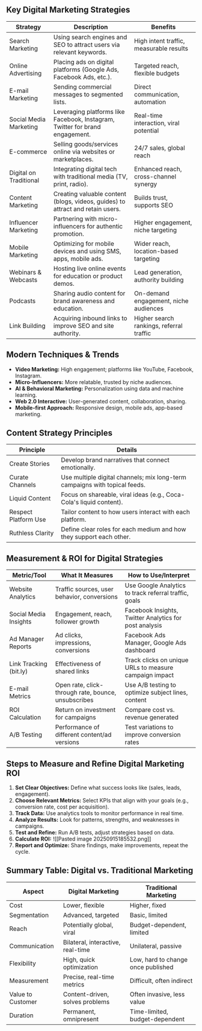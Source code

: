 ## Key Digital Marketing Strategies

|**Strategy**|**Description**|**Benefits**|
|---|---|---|
|Search Marketing|Using search engines and SEO to attract users via relevant keywords.|High intent traffic, measurable results|
|Online Advertising|Placing ads on digital platforms (Google Ads, Facebook Ads, etc.).|Targeted reach, flexible budgets|
|E-mail Marketing|Sending commercial messages to segmented lists.|Direct communication, automation|
|Social Media Marketing|Leveraging platforms like Facebook, Instagram, Twitter for brand engagement.|Real-time interaction, viral potential|
|E-commerce|Selling goods/services online via websites or marketplaces.|24/7 sales, global reach|
|Digital on Traditional|Integrating digital tech with traditional media (TV, print, radio).|Enhanced reach, cross-channel synergy|
|Content Marketing|Creating valuable content (blogs, videos, guides) to attract and retain users.|Builds trust, supports SEO|
|Influencer Marketing|Partnering with micro-influencers for authentic promotion.|Higher engagement, niche targeting|
|Mobile Marketing|Optimizing for mobile devices and using SMS, apps, mobile ads.|Wider reach, location-based targeting|
|Webinars & Webcasts|Hosting live online events for education or product demos.|Lead generation, authority building|
|Podcasts|Sharing audio content for brand awareness and education.|On-demand engagement, niche audiences|
|Link Building|Acquiring inbound links to improve SEO and site authority.|Higher search rankings, referral traffic|

## Modern Techniques & Trends

- **Video Marketing:** High engagement; platforms like YouTube, Facebook, Instagram.
- **Micro-Influencers:** More relatable, trusted by niche audiences.
- **AI & Behavioral Marketing:** Personalization using data and machine learning.
- **Web 2.0 Interactive:** User-generated content, collaboration, sharing.    
- **Mobile-first Approach:** Responsive design, mobile ads, app-based marketing.

## Content Strategy Principles

|**Principle**|**Details**|
|---|---|
|Create Stories|Develop brand narratives that connect emotionally.|
|Curate Channels|Use multiple digital channels; mix long-term campaigns with topical feeds.|
|Liquid Content|Focus on shareable, viral ideas (e.g., Coca-Cola's liquid content).|
|Respect Platform Use|Tailor content to how users interact with each platform.|
|Ruthless Clarity|Define clear roles for each medium and how they support each other.|

## Measurement & ROI for Digital Strategies

|**Metric/Tool**|**What It Measures**|**How to Use/Interpret**|
|---|---|---|
|Website Analytics|Traffic sources, user behavior, conversions|Use Google Analytics to track referral traffic, goals|
|Social Media Insights|Engagement, reach, follower growth|Facebook Insights, Twitter Analytics for post analysis|
|Ad Manager Reports|Ad clicks, impressions, conversions|Facebook Ads Manager, Google Ads dashboard|
|Link Tracking (bit.ly)|Effectiveness of shared links|Track clicks on unique URLs to measure campaign impact|
|E-mail Metrics|Open rate, click-through rate, bounce, unsubscribes|Use A/B testing to optimize subject lines, content|
|ROI Calculation|Return on investment for campaigns|Compare cost vs. revenue generated|
|A/B Testing|Performance of different content/ad versions|Test variations to improve conversion rates|

## Steps to Measure and Refine Digital Marketing ROI
1. **Set Clear Objectives:** Define what success looks like (sales, leads, engagement).
2. **Choose Relevant Metrics:** Select KPIs that align with your goals (e.g., conversion rate, cost per acquisition).
3. **Track Data:** Use analytics tools to monitor performance in real time.
4. **Analyze Results:** Look for patterns, strengths, and weaknesses in campaigns.
5. **Test and Refine:** Run A/B tests, adjust strategies based on data.
6. **Calculate ROI:**
     ![[Pasted image 20250915185532.png]]
7. **Report and Optimize:** Share findings, make improvements, repeat the cycle.


## Summary Table: Digital vs. Traditional Marketing

|**Aspect**|**Digital Marketing**|**Traditional Marketing**|
|---|---|---|
|Cost|Lower, flexible|Higher, fixed|
|Segmentation|Advanced, targeted|Basic, limited|
|Reach|Potentially global, viral|Budget-dependent, limited|
|Communication|Bilateral, interactive, real-time|Unilateral, passive|
|Flexibility|High, quick optimization|Low, hard to change once published|
|Measurement|Precise, real-time metrics|Difficult, often indirect|
|Value to Customer|Content-driven, solves problems|Often invasive, less value|
|Duration|Permanent, omnipresent|Time-limited, budget-dependent|
